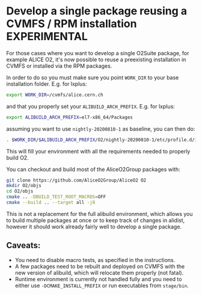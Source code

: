 # Develop a **single** package reusing a CVMFS / RPM installation **EXPERIMENTAL**

For those cases where you want to develop a single O2Suite package, for example ALICE O2, it's now possible to reuse a preexisting installation in CVMFS or
installed via the RPM packages. 

In order to do so you must make sure you point `WORK_DIR` to your base installation folder. E.g. for lxplus:

```bash
export WORK_DIR=/cvmfs/alice.cern.ch
```

and that you properly set your `ALIBUILD_ARCH_PREFIX`. E.g. for lxplus:

```bash
export ALIBUILD_ARCH_PREFIX=el7-x86_64/Packages
```

assuming you want to use `nightly-20200810-1` as baseline, you can then do:

```bash
. $WORK_DIR/$ALIBUILD_ARCH_PREFIX/O2/nightly-20200810-1/etc/profile.d/init.sh
```

This will fill your environment with all the requirements needed to properly build O2.

You can checkout and build most of the AliceO2Group packages with:

```bash
git clone https://github.com/AliceO2Group/AliceO2 O2
mkdir O2/objs
cd O2/objs
cmake .. -DBUILD_TEST_ROOT_MACROS=OFF 
cmake --build .. --target all -j8
```

This is not a replacement for the full alibuild environment, which allows you to build multiple packages at once or to keep track of
changes in alidist, however it should work already fairly well to develop a single package.

## Caveats:

* You need to disable macro tests, as specified in the instructions.
* A few packages need to be rebuilt and deployed on CVMFS with the new version of alibuild, which will relocate them properly (not fatal).
* Runtime environment is currently not handled fully and you need to either use `-DCMAKE_INSTALL_PREFIX` or run executables from `stage/bin`.
